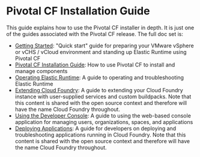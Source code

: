 Pivotal CF Installation Guide
========

This guide explains how to use the Pivotal CF installer in depth. It is
just one of the guides associated with the Pivotal CF release. The
full doc set is:

*  [Getting Started](https://github.com/pivotal-cf/docs-pcf-gsg): "Quick start" guide for preparing your VMware vSphere or vCHS / vCloud environment and standing up Elastic Runtime using Pivotal CF
*  [Pivotal CF Installation Guide](https://github.com/pivotal-cf/pcf-docs): How to use Pivotal CF to install and manage components
*  [Operating Elastic Runtime](https://github.com/pivotal-cf/docs-ops-guide): A guide to operating and troubleshooting Elastic Runtime
*  [Extending Cloud Foundry](https://github.com/cloudfoundry/docs-extend-cloudfoundry): A guide to extending your Cloud Foundry instance with user-supplied services and custom buildpacks. Note that this content is shared with the open source context and therefore will have the name Cloud Foundry throughout.
*  [Using the Developer Console](https://github.com/pivotal-cf/docs-pivotalcf-console): A guide to using the web-based console application for managing users, organizations, spaces, and applications
*  [Deploying Applications](https://github.com/cloudfoundry/docs-dev-guide): A guide for developers on deploying and troubleshooting applications running in Cloud Foundry. Note that this content is shared with the open source context and therefore will have the name Cloud Foundry throughout.
